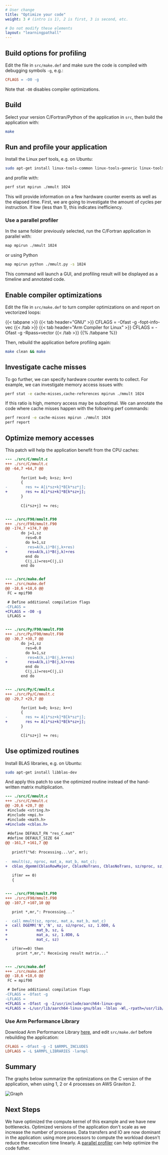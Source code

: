 ```yaml
---
# User change
title: "Optimize your code"
weight: 3 # (intro is 1), 2 is first, 3 is second, etc.

# Do not modify these elements
layout: "learningpathall"
---
```


## Build options for profiling

Edit the file in `src/make.def` and make sure the code is compiled with debugging symbols `-g`, e.g.:

```makefile
CFLAGS = -O0 -g
```

Note that `-O0` disables compiler optimizations.

## Build

Select your version C/Fortran/Python of the application in `src`, then build the application with:

```bash {  command_line="user@localhost" }
make
```

## Run and profile your application

Install the Linux perf tools, e.g. on Ubuntu:

```bash {  command_line="user@localhost" }
sudo apt-get install linux-tools-common linux-tools-generic linux-tools-`uname -r`
```

and profile with:

```bash {  command_line="user@localhost" }
perf stat mpirun ./mmult 1024
```

This will provide information on a few hardware counter events as well as the elapsed time. First, we are going to investigate the amount of cycles per instruction. If low (less than 1), this indicates inefficiency.

### Use a parallel profiler

In the same folder previously selected, run the C/Fortran application in parallel with:

```bash {  command_line="user@localhost" }
map mpirun ./mmult 1024
```

or using Python

```bash {  command_line="user@localhost" }
map mpirun python ./mmult.py -s 1024
```

This command will launch a GUI, and profiling result will be displayed as a timeline and annotated code.

## Enable compiler optimizations

Edit the file in `src/make.def` to turn compiler optimizations on and report on vectorized loops: 

{{< tabpane >}}
  {{< tab header="GNU" >}}
  CFLAGS = -Ofast -g -fopt-info-vec
  {{< /tab >}}
  {{< tab header="Arm Compiler for Linux" >}}
  CFLAGS = -Ofast -g -Rpass=vector
  {{< /tab >}}
{{% /tabpane %}}


Then, rebuild the application before profiling again:

```bash {  command_line="user@localhost" }
make clean && make
```

## Investigate cache misses

To go further, we can specify hardware counter events to collect. For example, we can investigate memory access issues with:

```bash {  command_line="user@localhost" }
perf stat -e cache-misses,cache-references mpirun ./mmult 1024
```

If this ratio is high, memory access may be suboptimal. We can annotate the code where cache misses happen with the following perf commands:

```bash {  command_line="user@localhost" }
perf record -e cache-misses mpirun ./mmult 1024
perf report
```

## Optimize memory accesses

This patch will help the application benefit from the CPU caches:

```patch
--- ./src/C/mmult.c
+++ ./src/C/mmult.c
@@ -64,7 +64,7 @@
 
       for(int k=0; k<sz; k++)
       {
-        res += A[i*sz+k]*B[k*sz*j];
+        res += A[i*sz+k]*B[k*sz+j];
       }
 
       C[i*sz+j] += res;


--- ./src/F90/mmult.F90
+++ ./src/F90/mmult.F90
@@ -174,7 +174,7 @@
       do j=1,sz
         res=0.0
         do k=1,sz
-         res=A(k,i)*B(j,k+res)
+         res=A(k,i)*B(j,k)+res
         end do
         C(j,i)=res+C(j,i)
       end do


--- ./src/make.def
+++ ./src/make.def
@@ -18,6 +18,6 @@
 FC = mpif90

 # Define additional compilation flags
-CFLAGS =
+CFLAGS = -O0 -g
 LFLAGS =


--- ./src/Py/F90/mmult.F90
+++ ./src/Py/F90/mmult.F90
@@ -30,7 +30,7 @@
       do j=1,sz
         res=0.0
         do k=1,sz
-         res=A(k,i)*B(j,k+res)
+         res=A(k,i)*B(j,k)+res
         end do
         C(j,i)=res+C(j,i)
       end do


--- ./src/Py/C/mmult.c
+++ ./src/Py/C/mmult.c
@@ -29,7 +29,7 @@

       for(int k=0; k<sz; k++)
       {
-        res += A[i*sz+k]*B[k*sz*j];
+        res += A[i*sz+k]*B[k*sz+j];
       }

       C[i*sz+j] += res;
```

## Use optimized routines

Install BLAS libraries, e.g. on Ubuntu:

```bash {  command_line="user@localhost" }
sudo apt-get install libblas-dev
```

And apply this patch to use the optimized routine instead of the hand-written matrix multiplication.

```patch
--- ./src/C/mmult.c
+++ ./src/C/mmult.c
@@ -20,6 +20,7 @@
 #include <string.h>
 #include <mpi.h>
 #include <math.h>
+#include <cblas.h>
 
 #define DEFAULT_FN "res_C.mat"
 #define DEFAULT_SIZE 64
@@ -161,7 +161,7 @@
 
   printf("%d: Processing...\n", mr);
   
-  mmult(sz, nproc, mat_a, mat_b, mat_c);
+  cblas_dgemm(CblasRowMajor, CblasNoTrans, CblasNoTrans, sz/nproc, sz, sz, 1.0, mat_a, sz, mat_b, sz, 1.0, mat_c, sz);
   
   if(mr == 0)
   {


--- ./src/F90/mmult.F90
+++ ./src/F90/mmult.F90
@@ -107,7 +107,10 @@

   print *,mr,": Processing..."

-  call mmult(sz, nproc, mat_a, mat_b, mat_c)
+  call DGEMM('N','N', sz, sz/nproc, sz, 1.0D0, &
+             mat_b, sz, &
+             mat_a, sz, 1.0D0, &
+             mat_c, sz)

   if(mr==0) then
     print *,mr,": Receiving result matrix..."


--- ./src/make.def
+++ ./src/make.def
@@ -18,6 +18,6 @@
 FC = mpif90

 # Define additional compilation flags
-CFLAGS = -Ofast -g
-LFLAGS =
+CFLAGS = -Ofast -g -I/usr/include/aarch64-linux-gnu
+LFLAGS = -L/usr/lib/aarch64-linux-gnu/blas -lblas -Wl,-rpath=/usr/lib/aarch64-linux-gnu/blas
```

### Use Arm Performance Library

Download Arm Performance Library [here](https://developer.arm.com/downloads/-/arm-performance-libraries), and edit `src/make.def` before rebuilding the application:

```makefile
CFLAGS = -Ofast -g -I $ARMPL_INCLUDES
LDFLAGS = -L $ARMPL_LIBRARIES -larmpl
```

## Summary

The graphs below summarize the optimizations on the C version of the application, when using 1, 2 or 4 processes on AWS Graviton 2.

![Graph](https://raw.githubusercontent.com/armflorentlebeau/arm_hpc_tools_trial/master/.github/data/graph.png)

## Next Steps

We have optimized the compute kernel of this example and we have new bottlenecks. Optimized versions of the application don't scale as we increase the number of processes. Data transfers and IO are now dominant in the application: using more processors to compute the workload doesn't reduce the execution time linearly. A [parallel profiler](https://youtu.be/zIITp7ZqZXI) can help optimize the code futher.
